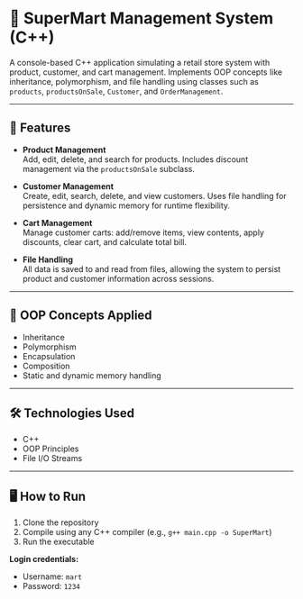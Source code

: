 # 🛒 SuperMart Management System (C++)

A console-based C++ application simulating a retail store system with product, customer, and cart management. Implements OOP concepts like inheritance, polymorphism, and file handling using classes such as `products`, `productsOnSale`, `Customer`, and `OrderManagement`.

---

## 🚀 Features

- **Product Management**  
  Add, edit, delete, and search for products. Includes discount management via the `productsOnSale` subclass.

- **Customer Management**  
  Create, edit, search, delete, and view customers. Uses file handling for persistence and dynamic memory for runtime flexibility.

- **Cart Management**  
  Manage customer carts: add/remove items, view contents, apply discounts, clear cart, and calculate total bill.

- **File Handling**  
  All data is saved to and read from files, allowing the system to persist product and customer information across sessions.

---

## 🔧 OOP Concepts Applied

- Inheritance  
- Polymorphism  
- Encapsulation  
- Composition  
- Static and dynamic memory handling

---

## 🛠 Technologies Used

- C++  
- OOP Principles  
- File I/O Streams

---

## 🖥️ How to Run

1. Clone the repository  
2. Compile using any C++ compiler (e.g., `g++ main.cpp -o SuperMart`)  
3. Run the executable  

**Login credentials:**  
- Username: `mart`  
- Password: `1234`
